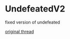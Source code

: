 # UndefeatedV2

fixed version of undefeated

[original thread](https://www.unknowncheats.me/forum/cs-go-releases/216352-undefeatedv2-fix.html)
